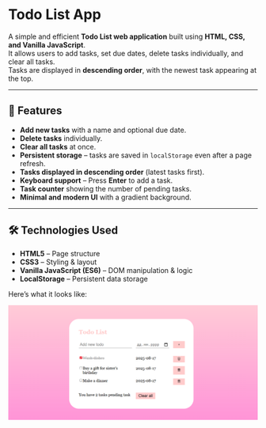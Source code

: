 # Todo List App

A simple and efficient **Todo List web application** built using **HTML, CSS, and Vanilla JavaScript**.  
It allows users to add tasks, set due dates, delete tasks individually, and clear all tasks.  
Tasks are displayed in **descending order**, with the newest task appearing at the top.

---

## 🚀  Features

- **Add new tasks** with a name and optional due date.
- **Delete tasks** individually.
- **Clear all tasks** at once.
- **Persistent storage** – tasks are saved in `localStorage` even after a page refresh.
- **Tasks displayed in descending order** (latest tasks first).
- **Keyboard support** – Press **Enter** to add a task.
- **Task counter** showing the number of pending tasks.
- **Minimal and modern UI** with a gradient background.

---

## 🛠️ Technologies Used

- **HTML5** – Page structure
- **CSS3** – Styling & layout
- **Vanilla JavaScript (ES6)** – DOM manipulation & logic
- **LocalStorage** – Persistent data storage

Here’s what it looks like:

![App Screenshot](./assets/screenshot.png)
